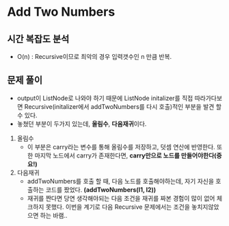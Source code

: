 ##
# Add Two Numbers

## 시간 복잡도 분석
  - O(n) : Recursive이므로 최악의 경우 입력갯수인 n 만큼 반복.
    
## 문제 풀이
  - output이 ListNode로 나와야 하기 때문에 ListNode initalizer를 직접 따라가다보면 Recursive(initalizer에서 addTwoNumbers를 다시 호출)적인 부분을 발견 할 수 있다.
  - 놓쳤던 부분이 두가지 있는데, **올림수**, **다음재귀**이다.
  1. 올림수
      - 이 부분은 carry라는 변수를 통해 올림수를 저장하고, 덧셈 연산에 반영한다. 또한 마지막 노드에서 carry가 존재한다면, **carry만으로 노드를 만들어야한다(중요!)**
  2. 다음재귀
      - addTwoNumbers를 호출 할 때, 다음 노드를 호출해야하는데, 자기 자신을 호출하는 코드를 짰었다. **(addTwoNumbers(l1, l2))**
      - 재귀를 짠다면 당연 생각해야되는 다음 조건을 재귀를 짜본 경험이 많이 없어 체크하지 못했다. 이번을 계기로 다음 Recursive 문제에서는 조건을 놓치지않았으면 하는 바램..
